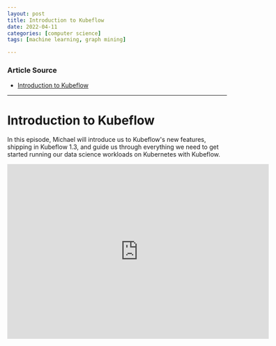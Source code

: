 ```yaml
---
layout: post
title: Introduction to Kubeflow 
date: 2022-04-11
categories: [computer science]
tags: [machine learning, graph mining]

---
```


### Article Source

* [Introduction to Kubeflow](https://www.youtube.com/watch?v=MB6Dudf0Pbw)


---

# Introduction to Kubeflow

In this episode, Michael will introduce us to Kubeflow's new features, shipping in Kubeflow 1.3, and guide us through everything we need to get started running our data science workloads on Kubernetes with Kubeflow.

<iframe width="600" height="400" src="https://www.youtube.com/embed/MB6Dudf0Pbw" title="YouTube video player" frameborder="0" allow="accelerometer; autoplay; clipboard-write; encrypted-media; gyroscope; picture-in-picture" allowfullscreen></iframe>